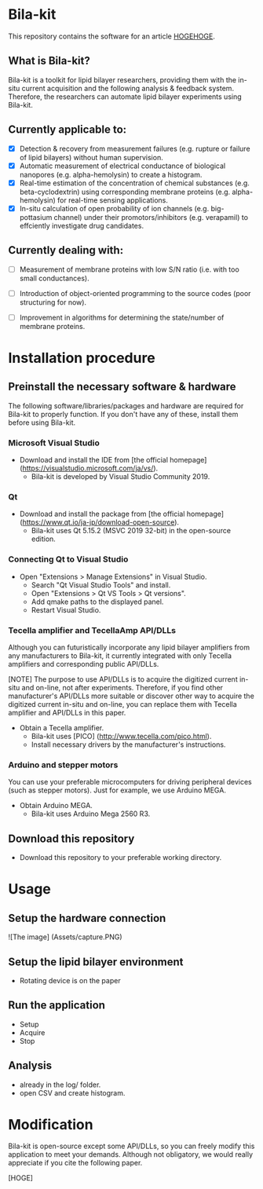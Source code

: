 # Bila-kit
This repository contains the software for an article [HOGEHOGE](https://www.kikagaku.ai/).

## What is Bila-kit?
Bila-kit is a toolkit for lipid bilayer researchers, providing them with the in-situ current acquisition and the following analysis & feedback system. Therefore, the researchers can automate lipid bilayer experiments using Bila-kit. 

## Currently applicable to:
- [x]  Detection & recovery from measurement failures (e.g. rupture or failure of lipid bilayers) without human supervision.
- [x]  Automatic measurement of electrical conductance of biological nanopores (e.g. alpha-hemolysin) to create a histogram.
- [x]  Real-time estimation of the concentration of chemical substances (e.g. beta-cyclodextrin) using corresponding membrane proteins (e.g. alpha-hemolysin) for real-time sensing applications.
- [x]  In-situ calculation of open probability of ion channels (e.g. big-pottasium channel) under their promotors/inhibitors (e.g. verapamil) to effciently investigate drug candidates. 

## Currently dealing with:
- [ ] Measurement of membrane proteins with low S/N ratio (i.e. with too small conductances).
- [ ] Introduction of object-oriented programming to the source codes (poor structuring for now).
- [ ] Improvement in algorithms for determining the state/number of membrane proteins.


# Installation procedure

## Preinstall the necessary software & hardware
The following software/libraries/packages and hardware are required for Bila-kit to properly function. If you don't have any of these, install them before using Bila-kit.

### Microsoft Visual Studio
* Download and install the IDE from [the official homepage] (https://visualstudio.microsoft.com/ja/vs/).
  * Bila-kit is developed by Visual Studio Community 2019.

### Qt
* Download and install the package from [the official homepage] (https://www.qt.io/ja-jp/download-open-source).
  * Bila-kit uses Qt 5.15.2 (MSVC 2019 32-bit) in the open-source edition.

### Connecting Qt to Visual Studio
* Open "Extensions > Manage Extensions" in Visual Studio.
  * Search "Qt Visual Studio Tools" and install.
  * Open "Extensions > Qt VS Tools > Qt versions".
  * Add qmake paths to the displayed panel.
  * Restart Visual Studio.

### Tecella amplifier and TecellaAmp API/DLLs
Although you can futuristically incorporate any lipid bilayer amplifiers from any manufacturers to Bila-kit, it currently integrated with only Tecella amplifiers and corresponding public API/DLLs.

[NOTE] The purpose to use API/DLLs is to acquire the digitized current in-situ and on-line, not after experiments. Therefore, if you find other manufacturer's API/DLLs more suitable or discover other way to acquire the digitized current in-situ and on-line, you can replace them with Tecella amplifier and API/DLLs in this paper. 

* Obtain a Tecella amplifier.
  * Bila-kit uses [PICO] (http://www.tecella.com/pico.html).
  * Install necessary drivers by the manufacturer's instructions.

### Arduino and stepper motors
You can use your preferable microcomputers for driving peripheral devices (such as stepper motors). Just for example, we use Arduino MEGA. 

* Obtain Arduino MEGA.
  * Bila-kit uses Arduino Mega 2560 R3. 

## Download this repository
* Download this repository to your preferable working directory.


# Usage

## Setup the hardware connection
![The image] (Assets/capture.PNG)

## Setup the lipid bilayer environment
* Rotating device is on the paper

## Run the application
* Setup
* Acquire
* Stop

## Analysis
* already in the log/ folder.
* open CSV and create histogram.


# Modification
Bila-kit is open-source except some API/DLLs, so you can freely modify this application to meet your demands. Although not obligatory, we would really appreciate if you cite the following paper.

[HOGE]


